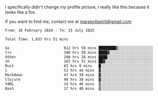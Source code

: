 I specifically didn't change my profile picture, I really like this because it looks like a fox.

If you want to find me, contact me at marsevilspirit@gmail.com

<!--START_SECTION:waka-->

```txt
From: 18 February 2024 - To: 15 July 2025

Total Time: 1,833 hrs 51 mins

Go                         612 hrs 58 mins ████████▒░░░░░░░░░░░░░░░░   33.43 %
C++                        346 hrs 30 mins ████▓░░░░░░░░░░░░░░░░░░░░   18.90 %
Other                      290 hrs 28 mins ████░░░░░░░░░░░░░░░░░░░░░   15.84 %
sh                         183 hrs 51 mins ██▓░░░░░░░░░░░░░░░░░░░░░░   10.03 %
Rust                       62 hrs 9 mins   █░░░░░░░░░░░░░░░░░░░░░░░░   03.39 %
C                          53 hrs 44 mins  ▓░░░░░░░░░░░░░░░░░░░░░░░░   02.93 %
Markdown                   47 hrs 39 mins  ▓░░░░░░░░░░░░░░░░░░░░░░░░   02.60 %
Clojure                    40 hrs 38 mins  ▓░░░░░░░░░░░░░░░░░░░░░░░░   02.22 %
YAML                       24 hrs 46 mins  ▒░░░░░░░░░░░░░░░░░░░░░░░░   01.35 %
Bash                       17 hrs 40 mins  ▒░░░░░░░░░░░░░░░░░░░░░░░░   00.96 %
```

<!--END_SECTION:waka-->
